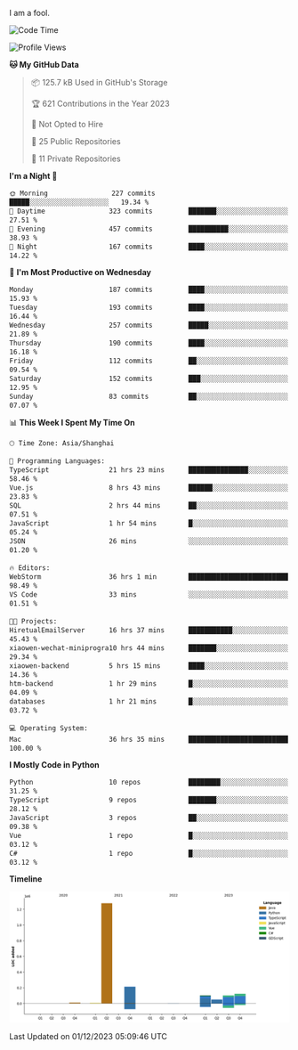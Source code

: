 I am a fool.

<!--START_SECTION:waka-->
![Code Time](http://img.shields.io/badge/Code%20Time-952%20hrs%2024%20mins-blue)

![Profile Views](http://img.shields.io/badge/Profile%20Views-26-blue)

**🐱 My GitHub Data** 

> 📦 125.7 kB Used in GitHub's Storage 
 > 
> 🏆 621 Contributions in the Year 2023
 > 
> 🚫 Not Opted to Hire
 > 
> 📜 25 Public Repositories 
 > 
> 🔑 11 Private Repositories 
 > 
**I'm a Night 🦉** 

```text
🌞 Morning                227 commits         █████░░░░░░░░░░░░░░░░░░░░   19.34 % 
🌆 Daytime                323 commits         ███████░░░░░░░░░░░░░░░░░░   27.51 % 
🌃 Evening                457 commits         ██████████░░░░░░░░░░░░░░░   38.93 % 
🌙 Night                  167 commits         ████░░░░░░░░░░░░░░░░░░░░░   14.22 % 
```
📅 **I'm Most Productive on Wednesday** 

```text
Monday                   187 commits         ████░░░░░░░░░░░░░░░░░░░░░   15.93 % 
Tuesday                  193 commits         ████░░░░░░░░░░░░░░░░░░░░░   16.44 % 
Wednesday                257 commits         █████░░░░░░░░░░░░░░░░░░░░   21.89 % 
Thursday                 190 commits         ████░░░░░░░░░░░░░░░░░░░░░   16.18 % 
Friday                   112 commits         ██░░░░░░░░░░░░░░░░░░░░░░░   09.54 % 
Saturday                 152 commits         ███░░░░░░░░░░░░░░░░░░░░░░   12.95 % 
Sunday                   83 commits          ██░░░░░░░░░░░░░░░░░░░░░░░   07.07 % 
```


📊 **This Week I Spent My Time On** 

```text
🕑︎ Time Zone: Asia/Shanghai

💬 Programming Languages: 
TypeScript               21 hrs 23 mins      ███████████████░░░░░░░░░░   58.46 % 
Vue.js                   8 hrs 43 mins       ██████░░░░░░░░░░░░░░░░░░░   23.83 % 
SQL                      2 hrs 44 mins       ██░░░░░░░░░░░░░░░░░░░░░░░   07.51 % 
JavaScript               1 hr 54 mins        █░░░░░░░░░░░░░░░░░░░░░░░░   05.24 % 
JSON                     26 mins             ░░░░░░░░░░░░░░░░░░░░░░░░░   01.20 % 

🔥 Editors: 
WebStorm                 36 hrs 1 min        █████████████████████████   98.49 % 
VS Code                  33 mins             ░░░░░░░░░░░░░░░░░░░░░░░░░   01.51 % 

🐱‍💻 Projects: 
HiretualEmailServer      16 hrs 37 mins      ███████████░░░░░░░░░░░░░░   45.43 % 
xiaowen-wechat-miniprogra10 hrs 44 mins      ███████░░░░░░░░░░░░░░░░░░   29.34 % 
xiaowen-backend          5 hrs 15 mins       ████░░░░░░░░░░░░░░░░░░░░░   14.36 % 
htm-backend              1 hr 29 mins        █░░░░░░░░░░░░░░░░░░░░░░░░   04.09 % 
databases                1 hr 21 mins        █░░░░░░░░░░░░░░░░░░░░░░░░   03.72 % 

💻 Operating System: 
Mac                      36 hrs 35 mins      █████████████████████████   100.00 % 
```

**I Mostly Code in Python** 

```text
Python                   10 repos            ████████░░░░░░░░░░░░░░░░░   31.25 % 
TypeScript               9 repos             ███████░░░░░░░░░░░░░░░░░░   28.12 % 
JavaScript               3 repos             ██░░░░░░░░░░░░░░░░░░░░░░░   09.38 % 
Vue                      1 repo              █░░░░░░░░░░░░░░░░░░░░░░░░   03.12 % 
C#                       1 repo              █░░░░░░░░░░░░░░░░░░░░░░░░   03.12 % 
```



**Timeline**

![Lines of Code chart](https://raw.githubusercontent.com/VeejaLiu/VeejaLiu/master/assets/bar_graph.png)


 Last Updated on 01/12/2023 05:09:46 UTC
<!--END_SECTION:waka-->
